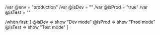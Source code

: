 /var @env = "production"
/var @isDev = ""
/var @isProd = "true"
/var @isTest = ""

/when first: [
  @isDev => show "Dev mode"
  @isProd => show "Prod mode"  
  @isTest => show "Test mode"
]